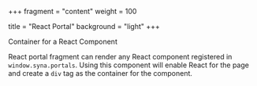+++
fragment = "content"
weight = 100

title = "React Portal"
background = "light"
+++

Container for a React Component

<!--more-->

React portal fragment can render any React component registered in
`window.syna.portals`. Using this component will enable React for the page and
create a `div` tag as the container for the component.

